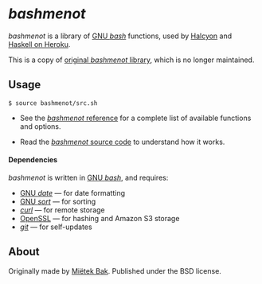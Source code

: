 _bashmenot_
===========================================

_bashmenot_ is a library of [GNU _bash_](https://gnu.org/software/bash/) functions, used by [Halcyon](https://halcyon.sh/) and [Haskell on Heroku](https://haskellonheroku.com/).

This is a copy of [original _bashmenot_ library](https://github.com/mietek/bashmenot), which is no longer maintained.

Usage
-----

```
$ source bashmenot/src.sh
```

- See the [_bashmenot_ reference](https://cbhushan.github.io/bashmenot-website/pages/reference/) for a complete list of available functions and options.

- Read the [_bashmenot_ source code](./src) to understand how it works.


#### Dependencies

_bashmenot_ is written in [GNU _bash_](https://gnu.org/software/bash/), and requires:

- [GNU _date_](https://gnu.org/software/coreutils/manual/html_node/date-invocation.html) — for date formatting
- [GNU _sort_](https://gnu.org/software/coreutils/manual/html_node/sort-invocation.html) — for sorting
- [_curl_](http://curl.haxx.se/) — for remote storage
- [OpenSSL](https://openssl.org/) — for hashing and Amazon S3 storage
- [_git_](http://git-scm.com/) — for self-updates


About
-----

Originally made by [Miëtek Bak](https://mietek.io/).  Published under the BSD license.
